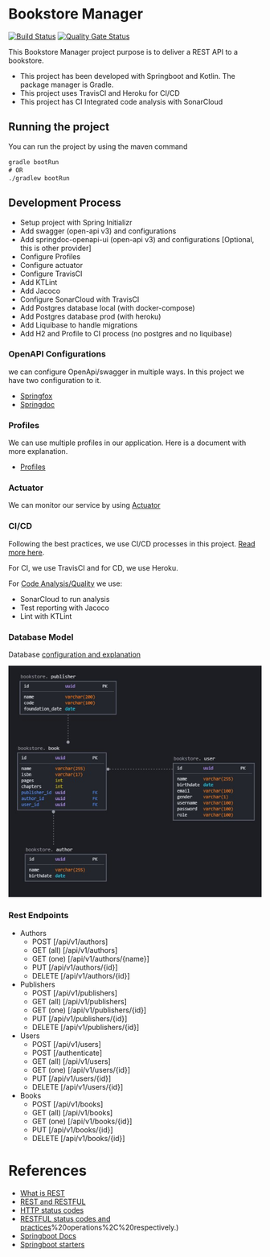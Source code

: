 # Bookstore Manager
[![Build Status](https://travis-ci.com/jlimadev/bookstore-manager.svg?branch=master)](https://travis-ci.com/jlimadev/bookstore-manager)
[![Quality Gate Status](https://sonarcloud.io/api/project_badges/measure?project=jlimadev_bookstore-manager&metric=alert_status)](https://sonarcloud.io/dashboard?id=jlimadev_bookstore-manager)

This Bookstore Manager project purpose is to deliver a REST API to a bookstore.

- This project has been developed with Springboot and Kotlin. The package manager is Gradle.
- This project uses TravisCI and Heroku for CI/CD
- This project has CI Integrated code analysis with SonarCloud

## Running the project

You can run the project by using the maven command

```shell
gradle bootRun
# OR
./gradlew bootRun
```

## Development Process

- Setup project with Spring Initializr
- Add swagger (open-api v3) and configurations
- Add springdoc-openapi-ui (open-api v3) and configurations [Optional, this is other provider]
- Configure Profiles
- Configure actuator
- Configure TravisCI
- Add KTLint
- Add Jacoco
- Configure SonarCloud with TravisCI
- Add Postgres database local (with docker-compose)
- Add Postgres database prod (with heroku)
- Add Liquibase to handle migrations
- Add H2 and Profile to CI process (no postgres and no liquibase)

### OpenAPI Configurations

we can configure OpenApi/swagger in multiple ways. In this project we have two configuration to it.

- [Springfox](docs/openapi/SpringfoxConfiguration.md)
- [Springdoc](docs/openapi/SpringdocConfiguration.md)

### Profiles

We can use multiple profiles in our application. Here is a document with more explanation.

- [Profiles](docs/Profiles.md)

### Actuator

We can monitor our service by using [Actuator](docs/Actuator.md)

### CI/CD

Following the best practices, we use CI/CD processes in this project. [Read more here](docs/CICD.md). 

For CI, we use TravisCI and for CD, we use Heroku.

For [Code Analysis/Quality](docs/Quality.md) we use:
- SonarCloud to run analysis
- Test reporting with Jacoco
- Lint with KTLint

### Database Model

Database [configuration and explanation](docs/Database.md)

<p align="center"> <img src="docs/assets/db-model.jpg" width=590 alt="database"></p>

### Rest Endpoints

- Authors
    - POST [/api/v1/authors]
    - GET (all) [/api/v1/authors]
    - GET (one) [/api/v1/authors/{name}]
    - PUT [/api/v1/authors/{id}]
    - DELETE [/api/v1/authors/{id}]
- Publishers
    - POST [/api/v1/publishers]
    - GET (all) [/api/v1/publishers]
    - GET (one) [/api/v1/publishers/{id}]
    - PUT [/api/v1/publishers/{id}]
    - DELETE [/api/v1/publishers/{id}]
- Users
    - POST [/api/v1/users]
    - POST [/authenticate]
    - GET (all) [/api/v1/users]
    - GET (one) [/api/v1/users/{id}]
    - PUT [/api/v1/users/{id}]
    - DELETE [/api/v1/users/{id}]
- Books
    - POST [/api/v1/books]
    - GET (all) [/api/v1/books]
    - GET (one) [/api/v1/books/{id}]
    - PUT [/api/v1/books/{id}]
    - DELETE [/api/v1/books/{id}]

# References

- [What is REST](https://www.codecademy.com/articles/what-is-rest)
- [REST and RESTFUL](https://becode.com.br/o-que-e-api-rest-e-restful/)
- [HTTP status codes](https://restfulapi.net/http-status-codes/)
- [RESTFUL status codes and practices](https://www.restapitutorial.com/lessons/httpmethods.html#:~:text=The%20primary%20or%20most%2Dcommonly,or%20CRUD)%20operations%2C%20respectively.)
- [Springboot Docs](https://docs.spring.io/spring-boot/docs/current/reference/html/index.html)
- [Springboot starters](https://docs.spring.io/spring-boot/docs/current/reference/htmlsingle/#using.build-systems.starters)